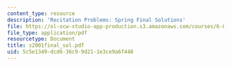 ```yaml
---
content_type: resource
description: 'Recitation Problems: Spring Final Solutions'
file: https://ol-ocw-studio-app-production.s3.amazonaws.com/courses/6-825-techniques-in-artificial-intelligence-sma-5504-fall-2002/5c5e1349dcd636c99d211e3ce9a6f448_s2001final_sol.pdf
file_type: application/pdf
resourcetype: Document
title: s2001final_sol.pdf
uid: 5c5e1349-dcd6-36c9-9d21-1e3ce9a6f448
---
```

